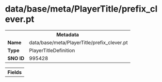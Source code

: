 <h1>data/base/meta/PlayerTitle/prefix_clever.pt</h1><table><tr><th colspan="100%">Metadata</th></tr><tr><td><b>Name</b></td><td>data/base/meta/PlayerTitle/prefix_clever.pt</td></tr><tr><td><b>Type</b></td><td>PlayerTitleDefinition</td></tr><tr><td><b>SNO ID</b></td><td>995428</td></tr></table>

<table><tr><th colspan="100%">Fields</th></tr></table>

